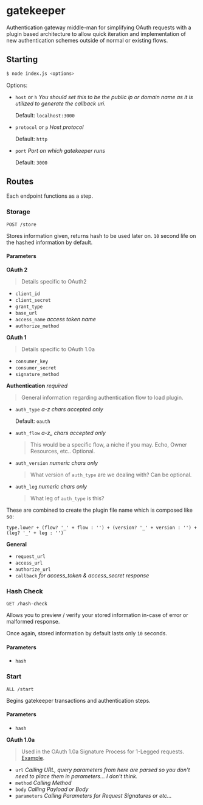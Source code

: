 # gatekeeper

Authentication gateway middle-man for simplifying OAuth requests with a plugin based architecture to allow quick iteration and implementation of new authentication schemes outside of normal or existing flows.

## Starting

```bash
$ node index.js <options>
```

Options:

- `host` or `h`
  *You should set this to be the public ip or domain name as it is utilized to generate the callback uri.*
  
  Default: `localhost:3000`
- `protocol` or `p`
  *Host protocol*
  
  Default: `http`
- `port`
  *Port on which gatekeeper runs*
  
  Default: `3000`

## Routes

Each endpoint functions as a step.

### Storage

    POST /store

Stores information given, returns hash to be used later on. `10` second life on the hashed information by default.

#### Parameters

**OAuth 2**
> Details specific to OAuth2

- `client_id`
- `client_secret`
- `grant_type`
- `base_url`
- `access_name` *access token name*
- `authorize_method`

**OAuth 1**
> Details specific to OAuth 1.0a

- `consumer_key`
- `consumer_secret`
- `signature_method`

**Authentication** *required*
> General information regarding authentication flow to load plugin.

- `auth_type` *a-z chars accepted only*
  
  Default: `oauth`
- `auth_flow` *a-z_ chars accepted only*
  > This would be a specific flow, a niche if you may. Echo, Owner Resources, etc.. Optional.
- `auth_version` *numeric chars only*
  > What version of `auth_type` are we dealing with? Can be optional.
- `auth_leg` *numeric chars only*
  > What leg of `auth_type` is this?
  
These are combined to create the plugin file name which is composed like so:

```
type.lower + (flow? '_' + flow : '') + (version? '_' + version : '') + (leg? '_' + leg : '')
```
  
**General**

- `request_url`
- `access_url`
- `authorize_url`
- `callback` *for access_token & access_secret response*

### Hash Check

    GET /hash-check
    
Allows you to preview / verify your stored information in-case of error or malformed response.

Once again, stored information by default lasts only `10` seconds.

#### Parameters

- `hash`

### Start

    ALL /start

Begins gatekeeper transactions and authentication steps.

#### Parameters

- `hash`

**OAuth 1.0a**
> Used in the OAuth 1.0a Signature Process for 1-Legged requests. [Example](https://github.com/Mashape/gatekeeper/blob/master/tests/factual.js#L43).

- `url` *Calling URL, query parameters from here are parsed so you don't need to place them in parameters... I don't think.*
- `method` *Calling Method*
- `body` *Calling Payload or Body*
- `parameters` *Calling Parameters for Request Signatures or etc...*